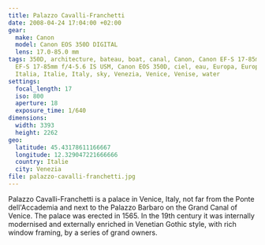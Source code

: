 ```yaml
---
title: Palazzo Cavalli-Franchetti
date: 2008-04-24 17:04:00 +02:00
gear:
  make: Canon
  model: Canon EOS 350D DIGITAL
  lens: 17.0-85.0 mm
tags: 350D, architecture, bateau, boat, canal, Canon, Canon EF-S 17-85mm, Canon
  EF-S 17-85mm f/4-5.6 IS USM, Canon EOS 350D, ciel, eau, Europa, Europe,
  Italia, Italie, Italy, sky, Venezia, Venice, Venise, water
settings:
  focal_length: 17
  iso: 800
  aperture: 18
  exposure_time: 1/640
dimensions:
  width: 3393
  height: 2262
geo:
  latitude: 45.43178611166667
  longitude: 12.329047221666666
  country: Italie
  city: Venezia
file: palazzo-cavalli-franchetti.jpg
---
```


Palazzo Cavalli-Franchetti is a palace in Venice, Italy, not far from the Ponte dell'Accademia and next to the Palazzo Barbaro on the Grand Canal of Venice. The palace was erected in 1565. In the 19th century it was internally modernised and externally enriched in Venetian Gothic style, with rich window framing, by a series of grand owners.
